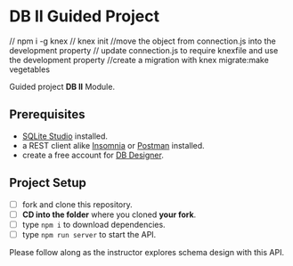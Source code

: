 # DB II Guided Project


// npm i -g knex
// knex init 
//move the object from connection.js into the development property
// update connection.js to require knexfile and use the development property
//create a migration with knex migrate:make vegetables



Guided project **DB II** Module.

## Prerequisites

- [SQLite Studio](https://sqlitestudio.pl/index.rvt?act=download) installed.
- a REST client alike [Insomnia](https://insomnia.rest/download/) or [Postman](https://www.getpostman.com/downloads/) installed.
- create a free account for [DB Designer](https://dbdesigner.net).

## Project Setup

- [ ] fork and clone this repository.
- [ ] **CD into the folder** where you cloned **your fork**.
- [ ] type `npm i` to download dependencies.
- [ ] type `npm run server` to start the API.

Please follow along as the instructor explores schema design with this API.
